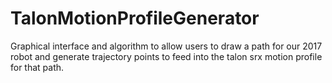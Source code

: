 # TalonMotionProfileGenerator
Graphical interface and algorithm to allow users to draw a path for our 2017 robot and generate trajectory points to feed into the talon srx motion profile for that path.
